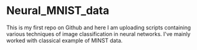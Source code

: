 # Neural_MNIST_data
This is my first repo on Github and here I am uploading scripts containing various techniques of image classification in neural networks.
I've mainly worked with classical example of MINST data.
